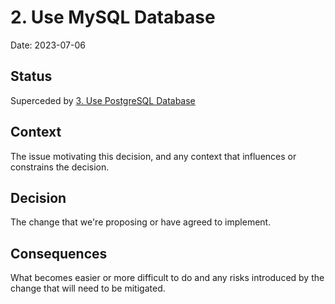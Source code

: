 # 2. Use MySQL Database

Date: 2023-07-06

## Status

Superceded by [3. Use PostgreSQL Database](0003-use-postgresql-database.md)

## Context

The issue motivating this decision, and any context that influences or constrains the decision.

## Decision

The change that we're proposing or have agreed to implement.

## Consequences

What becomes easier or more difficult to do and any risks introduced by the change that will need to be mitigated.
